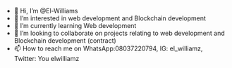 - 👋 Hi, I’m @El-Williams
- 👀 I’m interested in web development and Blockchain development 
- 🌱 I’m currently learning Web development 
- 💞️ I’m looking to collaborate on projects relating to web development and Blockchain development (contract) 
- 📫 How to reach me on WhatsApp:08037220794, IG: el_williamz, Twitter: You elwilliamz 

<!---
El-Williams/El-Williams is a ✨ special ✨ repository because its `README.md` (this file) appears on your GitHub profile.
You can click the Preview link to take a look at your changes.
--->
